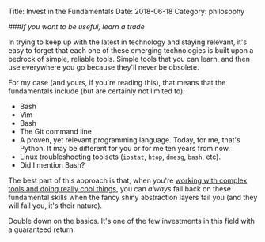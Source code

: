 Title: Invest in the Fundamentals
Date: 2018-06-18
Category: philosophy

###_If you want to be useful, learn a trade_

In trying to keep up with the latest in technology and staying relevant, it's easy to forget that each one of these emerging technologies is built upon a bedrock of simple, reliable tools. Simple tools that you can learn, and then use everywhere you go because they'll never be obsolete.

For my case (and yours, if you're reading this), that means that the fundamentals include (but are certainly not limited to):

* Bash
* Vim
* Bash
* The Git command line
* A proven, yet relevant programming language. Today, for me, that's Python. It may be different for you or for me ten years from now.
* Linux troubleshooting toolsets (`iostat`, `htop`, `dmesg`, `bash`, etc).
* Did I mention Bash?

The best part of this approach is that, when you're [working with complex tools and doing really cool things](https://www.youtube.com/watch?v=qBtCT96OCfg), you can _always_ fall back on these fundamental skills when the fancy shiny abstraction layers fail you (and they will fail you, it's their nature).

Double down on the basics. It's one of the few investments in this field with a guaranteed return.

